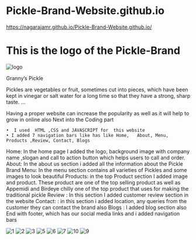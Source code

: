 # Pickle-Brand-Website.github.io
https://nagarajamr.github.io/Pickle-Brand-Website.github.io/
# This is the logo of the Pickle-Brand
![logo](https://user-images.githubusercontent.com/72555080/193755185-352c02eb-107c-42de-ad95-4f60946d8520.png)

Granny’s Pickle

Pickles are vegetables or fruit, sometimes cut into pieces, which have been kept in vinegar or salt water for a long time so that they have a strong, sharp taste. ...

Having a proper website can increase the popularity as well as it will help to grow in online also
Next  into the Coding part

    •  I used  HTML ,CSS and JAVASCRIPT for  this website 
    • I added 7 navigation bars like has like Home,   About, Menu, Products ,Review, Contact, Blogs
Home: In the home page I added the logo, background image with company name ,slogan and call to action button which helps users to call and order.
About: In  the about us section i added all the information about the Pickle Brand
Menu: In the menu section contains all varieties of Pickles and some images to look beautiful
Products: in the top Product section I added image and product. These product are one of the top selling product as well as Appemidi and Birdeye chilly one of the top product that uses for making the traditional pickle
Review :  In this section I added customer review section in the website 
Contact: :  in this section i added location, any queries from the customer they can contact the brand also
Blogs : I added blog section also
     End with footer, which has our social media links and  i added navigation bars

![1](https://user-images.githubusercontent.com/72555080/193756306-38015049-a084-4c98-ac8c-7c850dc66135.png)
![2](https://user-images.githubusercontent.com/72555080/193756583-0a0c2106-662a-409e-96cd-978a2fecf2e1.png)
![3](https://user-images.githubusercontent.com/72555080/193756721-55138940-db7c-4aba-9d82-a2fff881ea92.png)
![5](https://user-images.githubusercontent.com/72555080/193756839-0927a8c3-517b-4583-b443-41e244eb54fb.png)
![6](https://user-images.githubusercontent.com/72555080/193757031-841af8dc-8387-40f1-a344-dec7617b2345.png)
![7](https://user-images.githubusercontent.com/72555080/193757187-793cc13f-092e-4bee-b3d7-af50072ee0a0.png)
![10](https://user-images.githubusercontent.com/72555080/193758503-f76e9b74-abaf-497e-8c6f-151e5e4d8782.jpg)
![9](https://user-images.githubusercontent.com/72555080/193758712-f02ee084-dd95-4032-ab49-a605757386b2.png)
